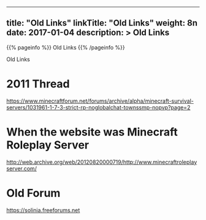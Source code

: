 

---
title: "Old Links"
linkTitle: "Old Links"
weight: 8n
date: 2017-01-04
description: >
 Old Links
---

{{% pageinfo %}}
Old Links
{{% /pageinfo %}}

Old Links

# 2011 Thread

https://www.minecraftforum.net/forums/archive/alpha/minecraft-survival-servers/1031961-1-7-3-strict-rp-noglobalchat-townssmp-nopvp?page=2

# When the website was Minecraft Roleplay Server

http://web.archive.org/web/20120820000719/http://www.minecraftroleplayserver.com/

# Old Forum

https://solinia.freeforums.net
